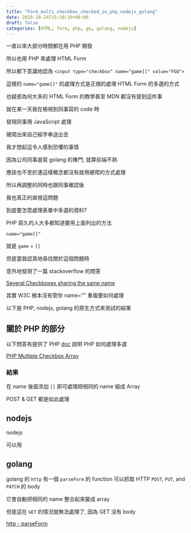 ```yaml
---
title: "Form_multi_checkbox_checked_in_php_nodejs_golang"
date: 2020-10-24T15:39:19+08:00
draft: false
categories: [HTML, form, php, go, golang, nodejs]
---
```


一直以來大部分時間都在用 PHP 開發

所以也用 PHP 來處理 HTML Form

所以都下意識地認為 `<input type="checkbox" name="game[]" value="FGO">`

這樣的 `name="game[]"` 的處理方式是正規的處理 HTML Form 的多選的方式

也疑惑為何大多的 HTML Form 的教學甚至 MDN 都沒有提到這件事

就在某一天我在檢視到同事寫的 code 時

發現同事用 JavaScript 處理

硬爬出來自己組字串送出去

我才想起這令人感到恐懼的事情

因為公司同事是寫 golang 的專門, 就算前端不熟

應該也不至於連這樣概念都沒有就用硬爬的方式處理

所以再調整的同時也跟同事確認後

我也真正的直視這問題

到底要怎麼處理表單中多選的資料?

PHP 寫久的人大多都知道要用上面列出的方法

`name="game[]"`

就是 `game` + `[]`

但是當我認真地尋找關於這個問題時

意外地發現了一篇 stackoverflow 的問答

[Several Checkboxes sharing the same name](https://stackoverflow.com/questions/16552680/several-checkboxes-sharing-the-same-name)

其實 W3C 根本沒有管你 name="" 重複要如何處理

以下是 PHP, nodejs, golang 的原生方式來測試的結果

## 關於 PHP 的部分

以下問答有提供了 PHP [doc](https://www.php.net/manual/en/faq.html.php#faq.html.arrays) 說明 PHP 如何處理多選

[PHP Multiple Checkbox Array](https://stackoverflow.com/questions/14026361/php-multiple-checkbox-array)

### 結果

在 name 後面添加 `[]` 即可處理把相同的 name 組成 Array

POST & GET 都是如此處理

## nodejs

nodejs

可以用

## golang

golang 的 `http` 有一個 `parseForm` 的 function 可以抓取 HTTP `POST`, `PUT`, and `PATCH` 的 body

它會自動把相同的 name 整合起來變成 array

但是這在 `GET` 的情況就無法處理了, 因為 GET 沒有 body

[http - parseForm](https://golang.org/pkg/net/http/#Request.ParseForm)
